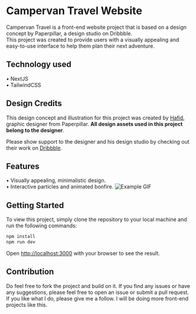 # Campervan Travel Website

Campervan Travel is a front-end website project that is based on a design concept by Paperpillar, a design studio on Dribbble.   
This project was created to provide users with a visually appealing and easy-to-use interface to help them plan their next adventure.

## Technology used
• NextJS   
• TailwindCSS

## Design Credits
This design concept and illustration for this project was created by [Hafid](https://dribbble.com/Hafidfachrudin), graphic designer from Paperpillar.
**All design assets used in this project belong to the designer**.   

Please show support to the designer and his design studio by checking out their work on [Dribbble](https://dribbble.com/paperpillar).   

## Features
• Visually appealing, minimalistic design.  
• Interactive particles and animated bonfire.
![Example GIF](https://media.giphy.com/media/v1.Y2lkPTc5MGI3NjExMDM4OWMzYTk3YTNmMjEzOTBkMTJhZDM0MmE2NDE0Y2ZkYjM0ZTczNSZjdD1n/wk6Pjo3p4bj1U9KHDm/giphy.gif)


## Getting Started

To view this project, simply clone the repository to your local machine and run the following commands:

```bash
npm install
npm run dev
```

Open [http://localhost:3000](http://localhost:3000) with your browser to see the result.

## Contribution
Do feel free to fork the project and build on it. If you find any issues or have any suggestions, please feel free to open an issue or submit a pull request.   
If you like what I do, please give me a follow. I will be doing more front-end projects like this.
